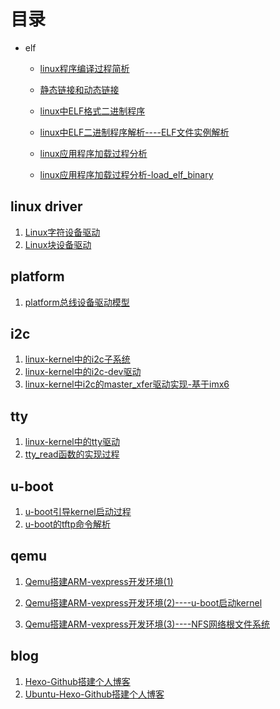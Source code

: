 # 目录



* elf

  * [linux程序编译过程简析](elf/linux程序编译过程简析.md)
  * [静态链接和动态链接](elf/静态链接和动态链接.md)

  * [linux中ELF格式二进制程序](elf/linux中ELF格式二进制程序.md)
  * [linux中ELF二进制程序解析----ELF文件实例解析](elf/linux中ELF二进制程序解析----ELF文件实例解析.md)
  * [linux应用程序加载过程分析](elf/linux应用程序加载过程分析.md)
  * [linux应用程序加载过程分析-load_elf_binary](elf/linux应用程序加载过程分析-load_elf_binary.md)





## linux driver

1. [Linux字符设备驱动](https://github.com/Mshrimp/mshrimp_blog/blob/master/linux-driver/Linux字符设备驱动.md)
2. [Linux块设备驱动](https://github.com/Mshrimp/mshrimp_blog/blob/master/linux-driver/Linux块设备驱动.md)



## platform

1. [platform总线设备驱动模型](https://github.com/Mshrimp/mshrimp_blog/blob/master/linux-driver/platform总线设备驱动模型.md)



## i2c

1. [linux-kernel中的i2c子系统](https://github.com/Mshrimp/mshrimp_blog/blob/master/linux-i2c/linux-kernel中的i2c子系统.md)
2. [linux-kernel中的i2c-dev驱动](https://github.com/Mshrimp/mshrimp_blog/blob/master/linux-i2c/linux-kernel中的i2c-dev驱动.md)
3. [linux-kernel中i2c的master_xfer驱动实现-基于imx6](https://github.com/Mshrimp/mshrimp_blog/blob/master/linux-i2c/linux-kernel中i2c的master_xfer驱动实现-基于imx6.md)


## tty

1. [linux-kernel中的tty驱动](https://github.com/Mshrimp/mshrimp_blog/blob/master/linux-tty/linux-kernel中的tty驱动.md)
2. [tty_read函数的实现过程](https://github.com/Mshrimp/mshrimp_blog/blob/master/linux-tty/tty_read函数的实现过程.md)



## u-boot

1. [u-boot引导kernel启动过程](https://github.com/Mshrimp/mshrimp_blog/blob/master/u-boot/u-boot引导kernel启动过程.md)
2. [u-boot的tftp命令解析](https://github.com/Mshrimp/mshrimp_blog/blob/master/u-boot/u-boot的tftp命令解析.md)



## qemu

1. [Qemu搭建ARM-vexpress开发环境(1)](https://github.com/Mshrimp/mshrimp_blog/blob/master/qemu/Qemu搭建ARM-vexpress开发环境(1).md)

2. [Qemu搭建ARM-vexpress开发环境(2)----u-boot启动kernel](https://github.com/Mshrimp/mshrimp_blog/blob/master/qemu/Qemu搭建ARM-vexpress开发环境(2)----u-boot启动kernel.md)

3. [Qemu搭建ARM-vexpress开发环境(3)----NFS网络根文件系统](https://github.com/Mshrimp/mshrimp_blog/blob/master/qemu/Qemu搭建ARM-vexpress开发环境(3)----NFS网络根文件系统.md)





## blog

1. [Hexo-Github搭建个人博客](https://github.com/Mshrimp/mshrimp_blog/blob/master/blog_hexo/Hexo-Github搭建个人博客.md)
2. [Ubuntu-Hexo-Github搭建个人博客](https://github.com/Mshrimp/mshrimp_blog/blob/master/blog_hexo/Ubuntu-Hexo-Github搭建个人博客.md)

